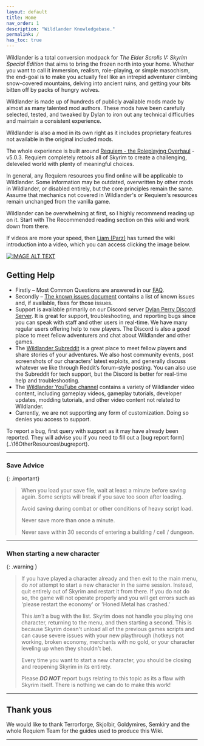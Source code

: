 ```yaml
---
layout: default
title: Home
nav_order: 1
description: "Wildlander Knowledgebase."
permalink: /
has_toc: true
---
```



Wildlander is a total conversion modpack for _The Elder Scrolls V: Skyrim Special Edition_ that aims to bring the frozen north into your home. Whether you want to call it immersion, realism, role-playing, or simple masochism, the end-goal is to make you actually feel like an intrepid adventurer climbing snow-covered mountains, delving into ancient ruins, and getting your bits bitten off by packs of hungry wolves.

Wildlander is made up of hundreds of publicly available mods made by almost as many talented mod authors. These mods have been carefully selected, tested, and tweaked by Dylan to iron out any technical difficulties and maintain a consistent experience.

Wildlander is also a mod in its own right as it includes proprietary features not available in the original included mods.

The whole experience is built around <a href="https://www.nexusmods.com/skyrimspecialedition/mods/60888" target="_blank" rel="noopener noreferrer">Requiem - the Roleplaying Overhaul</a> - v5.0.3. Requiem completely retools all of Skyrim to create a challenging, deleveled world with plenty of meaningful choices.

In general, any Requiem resources you find online will be applicable to Wildlander. Some information may be outdated, overwritten by other mods in Wildlander, or disabled entirely, but the core principles remain the same. Assume that mechanics not covered in Wildlander's or Requiem's resources remain unchanged from the vanilla game.

Wildlander can be overwhelming at first, so I highly recommend reading up on it. Start with The Recommended reading section on this wiki and work down from there.

If videos are more your speed, then [Liam (Parz)](https://www.youtube.com/channel/UCnVgWmZbuZxl2QFVapKjd3w) has turned the wiki introduction into a video, which you can access clicking the image below.

[![IMAGE ALT TEXT](http://img.youtube.com/vi/vXRurA0h6NE/0.jpg)](http://www.youtube.com/watch?v=vXRurA0h6NE "Introduction to Wildlander")


## Getting Help
* Firstly – Most Common Questions are answered in our [FAQ](01Support/Faq/).
* Secondly – [The known issues document](01Support\KnownIssues) contains a list of known issues and, if available, fixes for those issues.
* Support is available primarily on our Discord server [Dylan Perry Discord Server](https://discordapp.com/invite/8VkDrfq). It is great for support, troubleshooting, and reporting bugs since you can speak with staff and other users in real-time. We have many regular users offering help to new players. The Discord is also a good place to meet fellow adventurers and chat about Wildlander and other games.
* The [Wildlander Subreddit](https://www.reddit.com/r/wildlander/) is a great place to meet fellow players and share stories of your adventures. We also host community events, post screenshots of our characters’ latest exploits, and generally discuss whatever we like through Reddit’s forum-style posting. You can also use the Subreddit for tech support, but the Discord is better for real-time help and troubleshooting.
* The [Wildlander YouTube channel](https://www.youtube.com/wildlander) contains a variety of Wildlander video content, including gameplay videos, gameplay tutorials, developer updates, modding tutorials, and other video content not related to Wildlander.
* Currently, we are not supporting any form of customization. Doing so denies you access to support.

To report a bug, first query with support as it may have already been reported. They will advise you if you need to fill out a [bug report form](..\16OtherResources\bugreport\).

---

### Save Advice

{: .important}
>
> When you load your save file, wait at least a minute before saving again. Some scripts will break if you save too soon after loading.
>  
> Avoid saving during combat or other conditions of heavy script load. 
>
> Never save more than once a minute.
>
> Never save within 30 seconds of entering a building / cell / dungeon.

---

### When starting a new character

{: .warning } 
> If you have played a character already and then exit to the main menu, do _not_ attempt to start a new character in the same session. Instead, quit entirely out of Skyrim and restart it from there. If you do not do so, the game will not operate properly and you will get errors such as 'please restart the economy' or 'Honed Metal has crashed.'
>
> This *isn't* a bug with the list. Skyrim does not handle you playing one character, returning to the menu, and then starting a second. This is because Skyrim doesn't unload all of the previous games scripts and can cause severe issues with your new playthrough (hotkeys not working, broken economy, merchants with no gold, or your character leveling up when they shouldn't be).
>
> Every time you want to start a new character, you should be closing and reopening Skyrim in its entirety.
>
> Please ***DO NOT*** report bugs relating to this topic as its a flaw with Skyrim itself. There is nothing we can do to make this work!

---

## Thank yous
We would like to thank Terrorforge, Skjolbir, Goldymires, Semkiry and the whole Requiem Team for the guides used to produce this Wiki.

----


